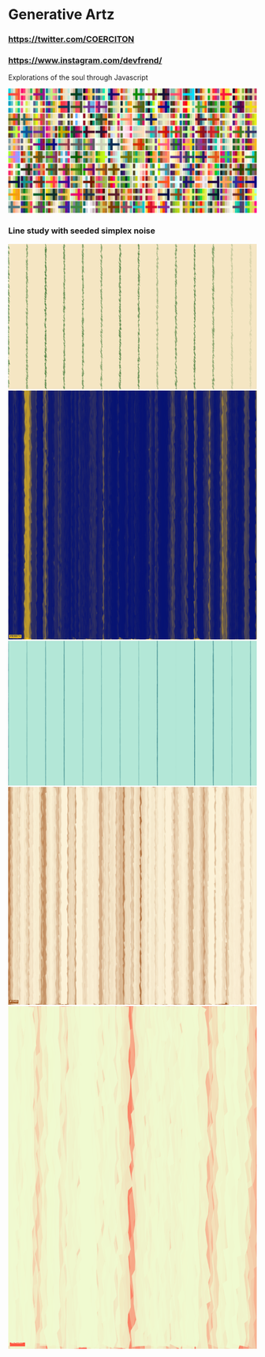 # Generative Artz

### https://twitter.com/COERCITON
### https://www.instagram.com/devfrend/

Explorations of the soul through Javascript

![](./experiments/palette.png)
### Line study with seeded simplex noise
![](./experiments/line-1.png)
![](./experiments/line-4.png)
![](./experiments/line-2.png)
![](./experiments/line-5.png)
![](./experiments/line-3.png)